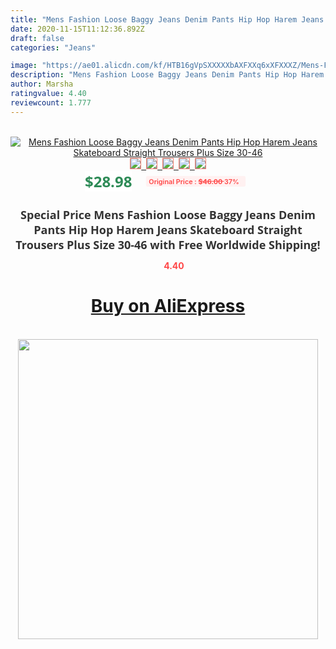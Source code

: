 ```yaml
---
title: "Mens Fashion Loose Baggy Jeans Denim Pants Hip Hop Harem Jeans Skateboard Straight Trousers Plus Size 30-46"
date: 2020-11-15T11:12:36.892Z
draft: false
categories: "Jeans"

image: "https://ae01.alicdn.com/kf/HTB16gVpSXXXXXbAXFXXq6xXFXXXZ/Mens-Fashion-Loose-Baggy-Jeans-Denim-Pants-Hip-Hop-Harem-Jeans-Skateboard-Straight-Trousers-Plus-Size.jpg"
description: "Mens Fashion Loose Baggy Jeans Denim Pants Hip Hop Harem Jeans Skateboard Straight Trousers Plus Size 30-46"
author: Marsha
ratingvalue: 4.40
reviewcount: 1.777
---
```

<br>
<div style="text-align: center;">
<a href="https://s.click.aliexpress.com/e/_ATPPgh" target="_blank" rel="nofollow noopener noreferrer"><img alt="Mens Fashion Loose Baggy Jeans Denim Pants Hip Hop Harem Jeans Skateboard Straight Trousers Plus Size 30-46" class="magnifier-image" src="https://ae01.alicdn.com/kf/HTB16gVpSXXXXXbAXFXXq6xXFXXXZ/Mens-Fashion-Loose-Baggy-Jeans-Denim-Pants-Hip-Hop-Harem-Jeans-Skateboard-Straight-Trousers-Plus-Size.jpg_640x640.jpg">
<br>
<img style="border:1px solid salmon" src="https://ae01.alicdn.com/kf/HTB16gVpSXXXXXbAXFXXq6xXFXXXZ/Mens-Fashion-Loose-Baggy-Jeans-Denim-Pants-Hip-Hop-Harem-Jeans-Skateboard-Straight-Trousers-Plus-Size.jpg_120x120.jpg">&nbsp;&nbsp;<img style="border:1px solid salmon" src="https://ae01.alicdn.com/kf/HTB1dEpSSXXXXXbWXXXXq6xXFXXXs/Mens-Fashion-Loose-Baggy-Jeans-Denim-Pants-Hip-Hop-Harem-Jeans-Skateboard-Straight-Trousers-Plus-Size.jpg_120x120.jpg">&nbsp;&nbsp;<img style="border:1px solid salmon" src="https://ae01.alicdn.com/kf/HTB105NaSXXXXXctXVXXq6xXFXXXC/Mens-Fashion-Loose-Baggy-Jeans-Denim-Pants-Hip-Hop-Harem-Jeans-Skateboard-Straight-Trousers-Plus-Size.jpg_120x120.jpg">&nbsp;&nbsp;<img style="border:1px solid salmon" src="https://ae01.alicdn.com/kf/HTB1ybBwSXXXXXaQXFXXq6xXFXXX1/Mens-Fashion-Loose-Baggy-Jeans-Denim-Pants-Hip-Hop-Harem-Jeans-Skateboard-Straight-Trousers-Plus-Size.jpg_120x120.jpg">&nbsp;&nbsp;<img style="border:1px solid salmon" src="https://ae01.alicdn.com/kf/HTB1yS4ZSXXXXXXwXXXXq6xXFXXXW/Mens-Fashion-Loose-Baggy-Jeans-Denim-Pants-Hip-Hop-Harem-Jeans-Skateboard-Straight-Trousers-Plus-Size.jpg_120x120.jpg"></a></div><br0>
<div style="text-align: center;"><span style="background-color: white; border: 0px; box-sizing: border-box; color: seagreen; display: inline-block; font-family: &quot;open sans&quot; , &quot;arial&quot; , &quot;helvetica&quot; , sans-serif , &quot;heiti&quot;; font-size: 24px; font-stretch: inherit; font-weight: 700; line-height: inherit; margin: 0px 10px 0px 0px; padding: 0px; vertical-align: middle;">$28.98 </span>
<span style="background: rgb(255 , 241 , 241); border-radius: 3px; border: 0px; box-sizing: border-box; color: #ff4747; display: inline-block; font-family: inherit; font-size: 12px; font-stretch: inherit; font-style: inherit; font-variant: inherit; font-weight: 600; line-height: inherit; margin: 0px; padding: 2px 5px; transform: scale(0.9); vertical-align: middle;">Original Price : <b style="text-decoration: line-through;">$46.00 </b> 37%&nbsp;&nbsp;</span></div>
<h1 style="color: #333333; display: inline-block; font-family: &quot;open sans&quot; , &quot;arial&quot; , &quot;helvetica&quot; , sans-serif , &quot;heiti&quot;; font-size: 18px; font-stretch: inherit; font-weight: 700; text-align: center;">Special Price Mens Fashion Loose Baggy Jeans Denim Pants Hip Hop Harem Jeans Skateboard Straight Trousers Plus Size 30-46 with Free Worldwide Shipping!</h1>
<div style="color: #ff4747; text-align: center;">
<img src="https://4.bp.blogspot.com/-M0ZcTcb-5uY/XleCXlxnR4I/AAAAAAAAAEc/OrjgMkXV1oMQFaCRZj5HQwOCBcu3w1FegCPcBGAYYCw/s1600/star.png" style="height: 15px;">&nbsp;<b>4.40</b></div>
<div class="button_cont" align="center"><a class="buynow_a" href="https://s.click.aliexpress.com/e/_ATPPgh" target="_blank" rel="nofollow noopener noreferrer"><H1>Buy on AliExpress</H1></a></div><br>
<div class="separator" style="clear: both; text-align: center;">
<img src="https://lh3.googleusercontent.com/-pTy5HemUv9M/XlePHvY0dAI/AAAAAAAAAE4/0nX5iRUoIWY8eMW9Dpxeirr157OZliDIgCLcBGAsYHQ/s1600/badge.gif" width="480">
</div>
